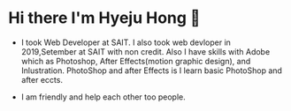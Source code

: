 # Hi there  I'm Hyeju Hong 👋

- I took Web Developer at SAIT. I also took web devloper in 2019,Setember at SAIT with non credit. Also I have skills with Adobe which as Photoshop, After Effects(motion graphic design), and Inlustration. PhotoShop and after Effects is I learn basic PhotoShop and after eccts. 

- I am friendly and help each other too people.








